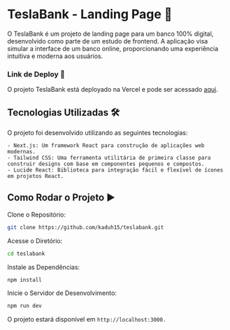 # TeslaBank - Landing Page 🏦

O TeslaBank é um projeto de landing page para um banco 100% digital, desenvolvido como parte de um estudo de frontend. A aplicação visa simular a interface de um banco online, proporcionando uma experiência intuitiva e moderna aos usuários.

### Link de Deploy 🚀
O projeto TeslaBank está deployado na Vercel e pode ser acessado [aqui](https://teslabank-seven.vercel.app/).

## Tecnologias Utilizadas 🛠️
O projeto foi desenvolvido utilizando as seguintes tecnologias:

    - Next.js: Um framework React para construção de aplicações web modernas.
    - Tailwind CSS: Uma ferramenta utilitária de primeira classe para construir designs com base em componentes pequenos e compostos.
    - Lucide React: Biblioteca para integração fácil e flexível de ícones em projetos React.
## Como Rodar o Projeto ▶️
Clone o Repositório:

```bash
git clone https://github.com/kaduh15/teslabank.git
```
Acesse o Diretório:

```bash
cd teslabank
```
Instale as Dependências:

```bash
npm install
```
Inicie o Servidor de Desenvolvimento:

```bash
npm run dev
```
O projeto estará disponível em ```http://localhost:3000.```
